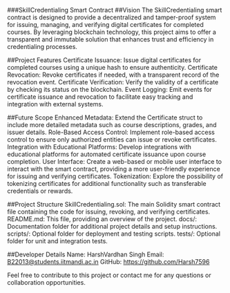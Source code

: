 ###SkillCredentialing Smart Contract
##Vision
The SkillCredentialing smart contract is designed to provide a decentralized and tamper-proof system for issuing, managing, and verifying digital certificates for completed courses. By leveraging blockchain technology, this project aims to offer a transparent and immutable solution that enhances trust and efficiency in credentialing processes.

##Project Features
Certificate Issuance: Issue digital certificates for completed courses using a unique hash to ensure authenticity.
Certificate Revocation: Revoke certificates if needed, with a transparent record of the revocation event.
Certificate Verification: Verify the validity of a certificate by checking its status on the blockchain.
Event Logging: Emit events for certificate issuance and revocation to facilitate easy tracking and integration with external systems.

##Future Scope
Enhanced Metadata: Extend the Certificate struct to include more detailed metadata such as course descriptions, grades, and issuer details.
Role-Based Access Control: Implement role-based access control to ensure only authorized entities can issue or revoke certificates.
Integration with Educational Platforms: Develop integrations with educational platforms for automated certificate issuance upon course completion.
User Interface: Create a web-based or mobile user interface to interact with the smart contract, providing a more user-friendly experience for issuing and verifying certificates.
Tokenization: Explore the possibility of tokenizing certificates for additional functionality such as transferable credentials or rewards.

##Project Structure
SkillCredentialing.sol: The main Solidity smart contract file containing the code for issuing, revoking, and verifying certificates.
README.md: This file, providing an overview of the project.
docs/: Documentation folder for additional project details and setup instructions.
scripts/: Optional folder for deployment and testing scripts.
tests/: Optional folder for unit and integration tests.

##Developer Details
Name: HarshVardhan Singh
Email: B22013@students.iitmandi.ac.in
GitHub: https://github.com/Harsh7596

Feel free to contribute to this project or contact me for any questions or collaboration opportunities.
